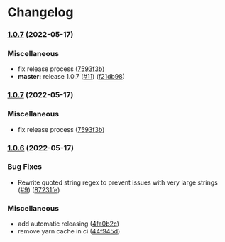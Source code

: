 # Changelog

### [1.0.7](https://github.com/ChainSafe/strip-comments/compare/v1.0.6...v1.0.7) (2022-05-17)


### Miscellaneous

* fix release process ([7593f3b](https://github.com/ChainSafe/strip-comments/commit/7593f3b28c918fbad496a1d20b6ad4b883095158))
* **master:** release 1.0.7 ([#11](https://github.com/ChainSafe/strip-comments/issues/11)) ([f21db98](https://github.com/ChainSafe/strip-comments/commit/f21db987d0271e0fe8e2a13055feed6b1fd25d26))

### [1.0.7](https://github.com/ChainSafe/strip-comments/compare/v1.0.6...v1.0.7) (2022-05-17)


### Miscellaneous

* fix release process ([7593f3b](https://github.com/ChainSafe/strip-comments/commit/7593f3b28c918fbad496a1d20b6ad4b883095158))

### [1.0.6](https://github.com/ChainSafe/strip-comments/compare/v1.0.5...v1.0.6) (2022-05-17)


### Bug Fixes

* Rewrite quoted string regex to prevent issues with very large strings ([#9](https://github.com/ChainSafe/strip-comments/issues/9)) ([87231fe](https://github.com/ChainSafe/strip-comments/commit/87231fe5e53373517efd55087e9c96b853b40749))


### Miscellaneous

* add automatic releasing ([4fa0b2c](https://github.com/ChainSafe/strip-comments/commit/4fa0b2cf63de684559caede5a3db2cbc2b244caa))
* remove yarn cache in ci ([44f945d](https://github.com/ChainSafe/strip-comments/commit/44f945d0f569e5ce3e91eb0b6f7beae55c13663e))
